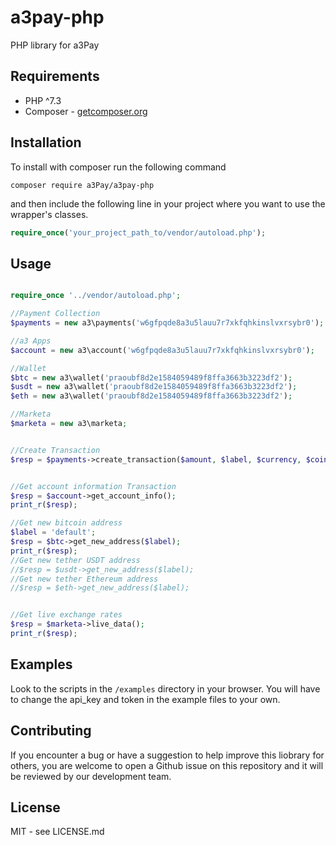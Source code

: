 # a3pay-php
PHP library for a3Pay


## Requirements
 * PHP ^7.3
 * Composer - [getcomposer.org](https://getcomposer.org/)


## Installation
To install with composer run the following command

    composer require a3Pay/a3pay-php

and then include the following line in your project where you want to use the wrapper's classes.

```php
require_once('your_project_path_to/vendor/autoload.php');
``` 


## Usage
```php

require_once '../vendor/autoload.php';

//Payment Collection
$payments = new a3\payments('w6gfpqde8a3u5lauu7r7xkfqhkinslvxrsybr0');

//a3 Apps
$account = new a3\account('w6gfpqde8a3u5lauu7r7xkfqhkinslvxrsybr0');

//Wallet
$btc = new a3\wallet('praoubf8d2e1584059489f8ffa3663b3223df2');
$usdt = new a3\wallet('praoubf8d2e1584059489f8ffa3663b3223df2');
$eth = new a3\wallet('praoubf8d2e1584059489f8ffa3663b3223df2');

//Marketa
$marketa = new a3\marketa;


//Create Transaction
$resp = $payments->create_transaction($amount, $label, $currency, $coin, $success_callback, $error_callback);


//Get account information Transaction
$resp = $account->get_account_info();
print_r($resp);

//Get new bitcoin address
$label = 'default';
$resp = $btc->get_new_address($label);
print_r($resp);
//Get new tether USDT address
//$resp = $usdt->get_new_address($label);
//Get new tether Ethereum address
//$resp = $eth->get_new_address($label);


//Get live exchange rates
$resp = $marketa->live_data();
print_r($resp);


```


## Examples
Look to the scripts in the `/examples` directory in your browser. You will have to change the api_key and token in the example files to your own.


## Contributing
If you encounter a bug or have a suggestion to help improve this liobrary for others, you are welcome to open a Github issue on this repository and it will be reviewed by our development team.


## License
MIT - see LICENSE.md
